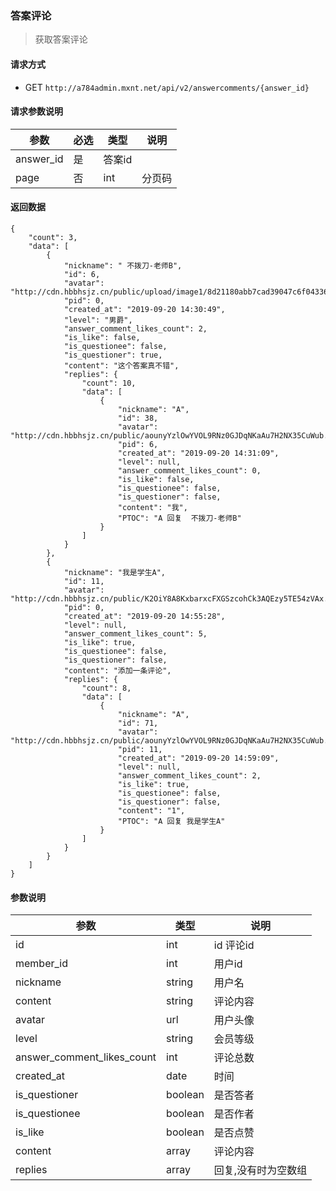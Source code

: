 ### 答案评论

> 获取答案评论

#### 请求方式

* GET `http://a784admin.mxnt.net/api/v2/answercomments/{answer_id}`

#### 请求参数说明

| 参数 | 必选 | 类型 | 说明  |
| ---  | ---  | ---- | ----- |
|answer_id | 是 | 答案id| 
| page | 否 | int  |  分页码|

#### 返回数据

``` 
{
    "count": 3,
    "data": [
        {
            "nickname": " 不拨刀-老师B",
            "id": 6,
            "avatar": "http://cdn.hbbhsjz.cn/public/upload/image1/8d21180abb7cad39047c6f043360ca35.png",
            "pid": 0,
            "created_at": "2019-09-20 14:30:49",
            "level": "男爵",
            "answer_comment_likes_count": 2,
            "is_like": false,
            "is_questionee": false,
            "is_questioner": true,
            "content": "这个答案真不错",
            "replies": {
                "count": 10,
                "data": [
                    {
                        "nickname": "A",
                        "id": 38,
                        "avatar": "http://cdn.hbbhsjz.cn/public/aounyYzlOwYVOL9RNz0GJDqNKaAu7H2NX35CuWub.png",
                        "pid": 6,
                        "created_at": "2019-09-20 14:31:09",
                        "level": null,
                        "answer_comment_likes_count": 0,
                        "is_like": false,
                        "is_questionee": false,
                        "is_questioner": false,
                        "content": "我",
                        "PTOC": "A 回复  不拨刀-老师B"
                    }
                ]
            }
        },
        {
            "nickname": "我是学生A",
            "id": 11,
            "avatar": "http://cdn.hbbhsjz.cn/public/K2OiY8A8KxbarxcFXGSzcohCk3AQEzy5TE54zVAx.jpeg",
            "pid": 0,
            "created_at": "2019-09-20 14:55:28",
            "level": null,
            "answer_comment_likes_count": 5,
            "is_like": true,
            "is_questionee": false,
            "is_questioner": false,
            "content": "添加一条评论",
            "replies": {
                "count": 8,
                "data": [
                    {
                        "nickname": "A",
                        "id": 71,
                        "avatar": "http://cdn.hbbhsjz.cn/public/aounyYzlOwYVOL9RNz0GJDqNKaAu7H2NX35CuWub.png",
                        "pid": 11,
                        "created_at": "2019-09-20 14:59:09",
                        "level": null,
                        "answer_comment_likes_count": 2,
                        "is_like": true,
                        "is_questionee": false,
                        "is_questioner": false,
                        "content": "1",
                        "PTOC": "A 回复 我是学生A"
                    }
                ]
            }
        }
    ]
}
```

#### 参数说明 

| 参数       | 类型 | 说明  |
| ---        | ---  | ---   |
|id| int| id 评论id|
|member_id| int | 用户id|
|nickname| string| 用户名|
|content  | string | 评论内容  |
|avatar | url | 用户头像|
|level | string |会员等级|
|answer_comment_likes_count| int|评论总数|
| created_at | date | 时间|
|is_questioner | boolean| 是否答者|
|is_questionee | boolean  | 是否作者|
|is_like  | boolean |是否点赞|
|content| array | 评论内容|
|replies | array | 回复,没有时为空数组|
